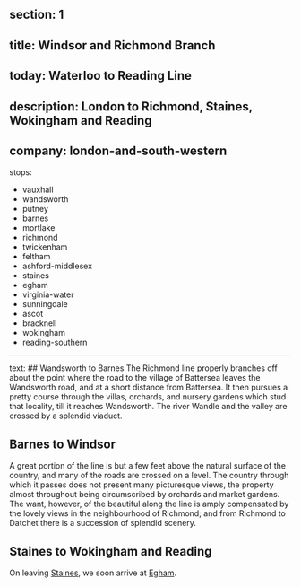 ﻿section: 1
----
title: Windsor and Richmond Branch
----
today: Waterloo to Reading Line
----
description: London to Richmond, Staines, Wokingham and Reading
----
company: london-and-south-western
----
stops:
- vauxhall
- wandsworth
- putney
- barnes
- mortlake
- richmond
- twickenham
- feltham
- ashford-middlesex
- staines
- egham
- virginia-water
- sunningdale
- ascot
- bracknell
- wokingham
- reading-southern
----
text: ## Wandsworth to Barnes
The Richmond line properly branches off about the point where the road to the village of Battersea leaves the Wandsworth road, and at a short distance from Battersea. It then pursues a pretty course through the villas, orchards, and nursery gardens which stud that locality, till it reaches Wandsworth. The river Wandle and the valley are crossed by a splendid viaduct.

## Barnes to Windsor
A great portion of the line is but a few feet above the natural surface of the country, and many of the roads are crossed on a level. The country through which it passes does not present many picturesque views, the property almost throughout being circumscribed by orchards and market gardens. The want, however, of the beautiful along the line is amply compensated by the lovely views in the neighbourhood of Richmond; and from Richmond to Datchet there is a succession of splendid scenery.

## Staines to Wokingham and Reading
On leaving [Staines](/stations/staines), we soon arrive at [Egham](/stations/egham).
